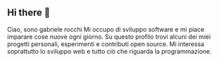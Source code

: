 ## Hi there 👋
Ciao, sono gabriele rocchi
Mi occupo di sviluppo software e mi piace imparare cose nuove ogni giorno.
Su questo profilo trovi alcuni dei miei progetti personali, esperimenti e contributi open source.
Mi interessa soprattutto lo sviluppo web e tutto ciò che riguarda la programmazione.
